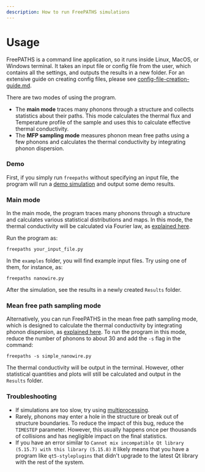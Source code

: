 ```yaml
---
description: How to run FreePATHS simulations
---
```


# Usage

FreePATHS is a command line application, so it runs inside Linux, MacOS, or Windows terminal. It takes an input file or config file from the user, which contains all the settings, and outputs the results in a new folder. For an extensive guide on creating config files, please see [config-file-creation-guide.md](config-file-creation-guide.md).

There are two modes of using the program.

* The **main mode** traces many phonons through a structure and collects statistics about their paths. This mode calculates the thermal flux and Temperature profile of the sample and uses this to calculate effective thermal conductivity.
* The **MFP sampling mode** measures phonon mean free paths using a few phonons and calculates the thermal conductivity by integrating phonon dispersion.

### Demo

First, if you simply run `freepaths` without specifying an input file, the program will run a [demo simulation](../basic-tutorials/nanowire.md) and output some demo results.

### Main mode

In the main mode, the program traces many phonons through a structure and calculates various statistical distributions and maps. In this mode, the thermal conductivity will be calculated via Fourier law, as [explained here](../theory/themal-conductivity-calculation.md#fourier-law-approach).

Run the program as:

```
freepaths your_input_file.py
```

In the `examples` folder, you will find example input files. Try using one of them, for instance, as:

```
freepaths nanowire.py
```

After the simulation, see the results in a newly created `Results` folder.

### Mean free path sampling mode

Alternatively, you can run FreePATHS in the mean free path sampling mode, which is designed to calculate the thermal conductivity by integrating phonon dispersion, as [explained here](../theory/themal-conductivity-calculation.md#mean-free-path-approach). To run the program in this mode, reduce the number of phonons to about 30 and add the `-s` flag in the command:

```
freepaths -s simple_nanowire.py
```

The thermal conductivity will be output in the terminal. However, other statistical quantities and plots will still be calculated and output in the `Results` folder.

### Troubleshooting

* If simulations are too slow, try using [multiprocessing](config-file-creation-guide.md#multiprocessing-parameter).
* Rarely, phonons may enter a hole in the structure or break out of structure boundaries. To reduce the impact of this bug, reduce the `TIMESTEP` parameter. However, this usually happens once per thousands of collisions and has negligible impact on the final statistics.
* If you have an error similar to `Cannot mix incompatible Qt library (5.15.7) with this library (5.15.8)` it likely means that you have a program like `qt5-styleplugins` that didn't upgrade to the latest Qt library with the rest of the system.
